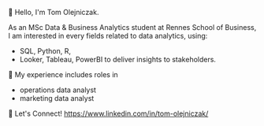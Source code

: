 👋 Hello, I'm Tom Olejniczak. 

As an MSc Data & Business Analytics student at Rennes School of Business, I am interested in every fields related to data analytics, using:
  - SQL, Python, R,
  - Looker, Tableau, PowerBI
to deliver insights to stakeholders.

💼 My experience includes roles in 
  - operations data analyst
  - marketing data analyst

🤝 Let's Connect!
https://www.linkedin.com/in/tom-olejniczak/
